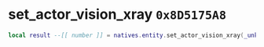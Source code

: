 # set_actor_vision_xray `0x8D5175A8`

```lua
local result --[[ number ]] = natives.entity.set_actor_vision_xray(_unk0 --[[ number ]], _unk1 --[[ number ]])
```